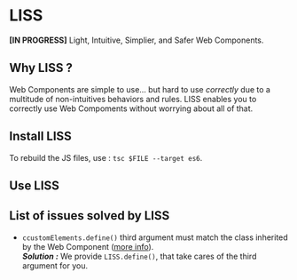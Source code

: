 # LISS
**[IN PROGRESS]** Light, Intuitive, Simplier, and Safer Web Components.

## Why LISS ?

Web Components are simple to use... but hard to use *correctly* due to a multitude of non-intuitives behaviors and rules. LISS enables you to correctly use Web Compoments without worrying about all of that.

## Install LISS

To rebuild the JS files, use : `tsc $FILE --target es6`.

## Use LISS

## List of issues solved by LISS

- `ccustomElements.define()` third argument must match the class inherited by the Web Component ([more info](https://developer.mozilla.org/en-US/docs/Web/API/CustomElementRegistry/define)).<br/>
***Solution :*** We provide `LISS.define()`, that take cares of the third argument for you.